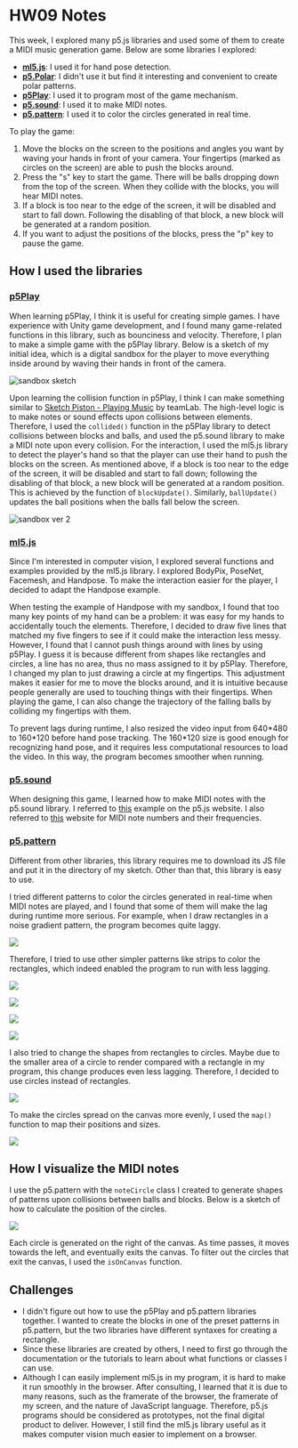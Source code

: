 # HW09 Notes
This week, I explored many p5.js libraries and used some of them to create a MIDI music generation game. Below are some libraries I explored: 

* **[ml5.js](https://learn.ml5js.org/#/)**: I used it for hand pose detection. 
* **[p5.Polar](https://github.com/liz-peng/p5.Polar)**: I didn't use it but find it interesting and convenient to create polar patterns. 
* **[p5Play](https://p5play.org/index.html)**: I used it to program most of the game mechanism. 
* **[p5.sound](https://p5js.org/reference/#/libraries/p5.sound)**: I used it to make MIDI notes. 
* **[p5.pattern](https://openprocessing.org/sketch/1278485)**: I used it to color the circles generated in real time. 

To play the game: 

1. Move the blocks on the screen to the positions and angles you want by waving your hands in front of your camera. Your fingertips (marked as circles on the screen) are able to push the blocks around. 
2. Press the "s" key to start the game. There will be balls dropping down from the top of the screen. When they collide with the blocks, you will hear MIDI notes.
3. If a block is too near to the edge of the screen, it will be disabled and start to fall down. Following the disabling of that block, a new block will be generated at a random position. 
4. If you want to adjust the positions of the blocks, press the "p" key to pause the game. 

## How I used the libraries
### [p5Play](https://p5play.org/index.html)
When learning p5Play, I think it is useful for creating simple games. I have experience with Unity game development, and I found many game-related functions in this library, such as bounciness and velocity. Therefore, I plan to make a simple game with the p5Play library. Below is a sketch of my initial idea, which is a digital sandbox for the player to move everything inside around by waving their hands in front of the camera. 

![sandbox sketch](./sandbox1.jpg)

Upon learning the collision function in p5Play, I think I can make something similar to [Sketch Piston - Playing Music](https://www.teamlab.art/w/playingmusic/) by teamLab. The high-level logic is to make notes or sound effects upon collisions between elements. Therefore, I used the `collided()` function in the p5Play library to detect collisions between blocks and balls, and used the p5.sound library to make a MIDI note upon every collision. For the interaction, I used the ml5.js library to detect the player's hand so that the player can use their hand to push the blocks on the screen. As mentioned above, if a block is too near to the edge of the screen, it will be disabled and start to fall down; following the disabling of that block, a new block will be generated at a random position. This is achieved by the function of `blockUpdate()`. Similarly, `ballUpdate()` updates the ball positions when the balls fall below the screen. 

![sandbox ver 2](./sandbox2.jpg)

### [ml5.js](https://learn.ml5js.org/#/)
Since I'm interested in computer vision, I explored several functions and examples provided by the ml5.js library. I explored BodyPix, PoseNet, Facemesh, and Handpose. To make the interaction easier for the player, I decided to adapt the Handpose example. 

When testing the example of Handpose with my sandbox, I found that too many key points of my hand can be a problem: it was easy for my hands to accidentally touch the elements. Therefore, I decided to draw five lines that matched my five fingers to see if it could make the interaction less messy. However, I found that I cannot push things around with lines by using p5Play. I guess it is because different from shapes like rectangles and circles, a line has no area, thus no mass assigned to it by p5Play. Therefore, I changed my plan to just drawing a circle at my fingertips. This adjustment makes it easier for me to move the blocks around, and it is intuitive because people generally are used to touching things with their fingertips. When playing the game, I can also change the trajectory of the falling balls by colliding my fingertips with them. 

To prevent lags during runtime, I also resized the video input from 640\*480 to 160\*120 before hand pose tracking. The 160\*120 size is good enough for recognizing hand pose, and it requires less computational resources to load the video. In this way, the program becomes smoother when running. 

### [p5.sound](https://p5js.org/reference/#/libraries/p5.sound)
When designing this game, I learned how to make MIDI notes with the p5.sound library. I referred to [this](https://p5js.org/examples/hello-p5-song.html) example on the p5.js website. I also referred to [this](https://www.inspiredacoustics.com/en/MIDI_note_numbers_and_center_frequencies) website for MIDI note numbers and their frequencies. 

### [p5.pattern](https://openprocessing.org/sketch/1278485)
Different from other libraries, this library requires me to download its JS file and put it in the directory of my sketch. Other than that, this library is easy to use. 

I tried different patterns to color the circles generated in real-time when MIDI notes are played, and I found that some of them will make the lag during runtime more serious. For example, when I draw rectangles in a noise gradient pattern, the program becomes quite laggy. 

![](./noiseGrad.png)

Therefore, I tried to use other simpler patterns like strips to color the rectangles, which indeed enabled the program to run with less lagging. 

![](./stripe-20.png)

![](./stripe-20-no-rotate.png)

![](./stripe-25-rotate-3.png)

![](./stripe-30.png)

I also tried to change the shapes from rectangles to circles. Maybe due to the smaller area of a circle to render compared with a rectangle in my program, this change produces even less lagging. Therefore, I decided to use circles instead of rectangles. 

![](./noiseCircle.png)

To make the circles spread on the canvas more evenly, I used the `map()` function to map their positions and sizes. 

![](./noiseCircle-mapped.png)

## How I visualize the MIDI notes
I use the p5.pattern with the `noteCircle` class I created to generate shapes of patterns upon collisions between balls and blocks. Below is a sketch of how to calculate the position of the circles. 

![](./music-visualization.jpg)

Each circle is generated on the right of the canvas. As time passes, it moves towards the left, and eventually exits the canvas. To filter out the circles that exit the canvas, I used the `isOnCanvas` function. 

## Challenges
* I didn't figure out how to use the p5Play and p5.pattern libraries together. I wanted to create the blocks in one of the preset patterns in p5.pattern, but the two libraries have different syntaxes for creating a rectangle.
* Since these libraries are created by others, I need to first go through the documentation or the tutorials to learn about what functions or classes I can use.
* Although I can easily implement ml5.js in my program, it is hard to make it run smoothly in the browser. After consulting, I learned that it is due to many reasons, such as the framerate of the browser, the framerate of my screen, and the nature of JavaScript language. Therefore, p5.js programs should be considered as prototypes, not the final digital product to deliver. However, I still find the ml5.js library useful as it makes computer vision much easier to implement on a browser. 
